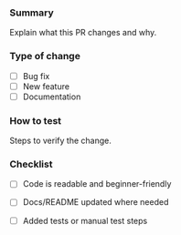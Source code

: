 ### Summary

Explain what this PR changes and why.

### Type of change
- [ ] Bug fix
- [ ] New feature
- [ ] Documentation

### How to test
Steps to verify the change.

### Checklist
- [ ] Code is readable and beginner-friendly
- [ ] Docs/README updated where needed
- [ ] Added tests or manual test steps


